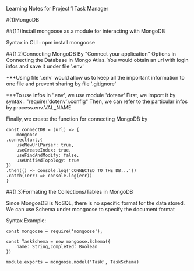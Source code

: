 Learning Notes for Project 1 Task Manager

#(1)MongoDB

##(1.1)Install mongoose as a module for interacting with MongoDB

Syntax in CLI : npm install mongoose

##(1.2)Connecting MongoDB
By "Connect your application" Options in Connecting the Database in Mongo Atlas.
You would obtain an url with login infos and save it under file '.env'

***Using file '.env' would allow us to keep all the important information to one file and prevent sharing by file '.gitignore'

***To use infos in '.env', we use module 'dotenv'
First, we import it by syntax : "require('dotenv').config"
Then, we can refer to the particular infos by process.env.VAL_NAME

Finally, we create the function for connecting MongoDB by 
```
const connectDB = (url) => {
    mongoose
.connect(url,{
    useNewUrlParser: true,
    useCreateIndex: true,
    useFindAndModify: false,
    useUnifiedTopology: true
})
.then(() => console.log('CONNECTED TO THE DB...'))
.catch((err) => console.log(err))
}

```

##(1.3)Formating the Collections/Tables in MongoDB

Since MongoaDB is NoSQL, there is no specific format for the data stored.
We can use Schema under mongoose to specify the document format

Syntax Example: 
```
const mongoose = require('mongoose');

const TaskSchema = new mongoose.Schema({
    name: String,completed: Boolean
})

module.exports = mongoose.model('Task', TaskSchema)
```